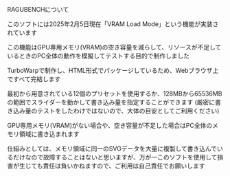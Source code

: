 RAGUBENCHについて

このソフトには2025年2月5日現在「VRAM Load Mode」という機能が実装されています

この機能はGPU専用メモリ(VRAM)の空き容量を減らして、リソースが不足しているときのPC全体の動作を模擬してテストする目的で制作しました


TurboWarpで制作し、HTML形式でパッケージしているため、Webブラウザ上ですべて完結します


最初から用意されている12個のプリセットを使用するか、128MBから65536MBの範囲でスライダーを動かして書き込み量を指定することができます (厳密に書き込み量のテストをしたわけではないので、大体の目安としてご利用ください)


GPU専用メモリ(VRAM)がない場合や、空き容量が不足した場合はPC全体のメモリ領域に書き込まれます

仕組みとしては、メモリ領域に同一のSVGデータを大量に複製して書き込んでいるだけなので故障することはないと思いますが、万が一このソフトを使用して損害が生じても責任は負いかねますので、ご利用は自己責任でお願いします
